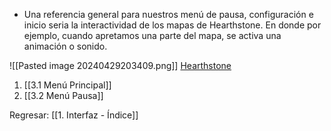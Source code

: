 + Una referencia general para nuestros menú de pausa, configuración e inicio seria la interactividad de los mapas de Hearthstone. En donde por ejemplo, cuando apretamos una parte del mapa, se activa una animación o sonido.

![[Pasted image 20240429203409.png]]
                            [Hearthstone](https://www.youtube.com/watch?v=TDRxNMzsnaQ&ab_channel=Veetcee)


1) [[3.1 Menú Principal]]
2) [[3.2 Menú Pausa]]


Regresar: [[1. Interfaz - Índice]]